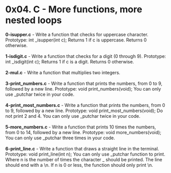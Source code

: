 # 0x04. C - More functions, more nested loops<br/>
**0-isupper.c** - Write a function that checks for uppercase character. Prototype: int _isupper(int c); Returns 1 if c is uppercase. Returns 0 otherwise.<br/><br/>
**1-isdigit.c** - Write a function that checks for a digit (0 through 9). Prototype: int _isdigit(int c); Returns 1 if c is a digit. Returns 0 otherwise.<br/><br/>
**2-mul.c** - Write a function that multiplies two integers.<br/><br/>
**3-print_numbers.c** - Write a function that prints the numbers, from 0 to 9, followed by a new line. Prototype: void print_numbers(void); You can only use _putchar twice in your code.<br/><br/>
**4-print_most_numbers.c** - Write a function that prints the numbers, from 0 to 9, followed by a new line. Prototype: void print_most_numbers(void); Do not print 2 and 4. You can only use _putchar twice in your code.<br/><br/>
**5-more_numbers.c** - Write a function that prints 10 times the numbers, from 0 to 14, followed by a new line. Prototype: void more_numbers(void); You can only use _putchar three times in your code.<br/><br/>
**6-print_line.c** - Write a function that draws a straight line in the terminal. Prototype: void print_line(int n); You can only use _putchar function to print. Where n is the number of times the character _ should be printed. The line should end with a \n. If n is 0 or less, the function should only print \n.<br/><br/>
